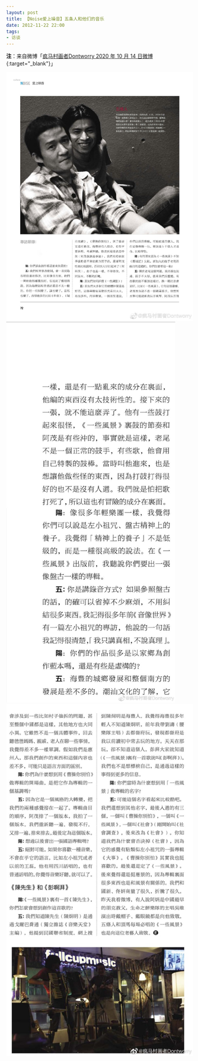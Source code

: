 ```yaml
---
layout: post
title: 【Noise爱上噪音】五条人和他们的音乐
date: 2012-11-22 22:00
tags:
- 访谈
---
```


**注**：来自微博「[疯马村画者Dontworry 2020 年 10 月 14 日微博](https://weibo.com/u/5339002071){:target="_blank"}」

![](/assets/imgs/noise2012-1.jpg)
![](/assets/imgs/noise2012-2.jpg)
![](/assets/imgs/noise2012-3.jpg)